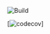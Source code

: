 ![Build](https://github.com/PMateo0/pokemon-api/actions/workflows/CI.yml/badge.svg)

[![codecov](https://codecov.io/gh/PMateo0/Pokemon_api/graph/badge.svg?token=965V01ZSMR)]
